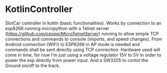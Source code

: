 # KotlinController
SlotCar controller in kotlin (basic functionalities). Works by connection to an esp8266 running micropython with a Telnet server (https://github.com/cpopp/MicroTelnetServer) running to allow simple TCP connections and commands to console (imports, and speed changes).
From Android connection (WIFI) to ESP8266 in AP mode is needed and commands shall be sent directly using TCP connection.
Hardware used will come in time, for now I'm just using a voltage regulator 15V to 5V in order to power the esp directly from power input. And a SW3205 to contol the Ground on/off to the track.
